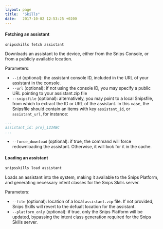 ```yaml
---
layout: page
title:  "Skills"
date:   2017-10-02 12:53:25 +0200
---
```


#### Fetching an assistant

```sh
snipsskills fetch assistant
```

Downloads an assistant to the device, either from the Snips Console, or from a publicly available location.

Parameters:

* `--id` (optional): the assistant console ID, included in the URL of your assistant in the console.
* `--url` (optional): if not using the console ID, you may specify a public URL pointing to your assistant.zip file
* `--snipsfile` (optional): alternatively, you may point to a local Snipsfile, from which to extract the ID or URL of the assistant. In this case, the Snipsfile should contain an items with key `assistant_id`, or `assistant_url`, for instance:

```yaml
...
assistant_id: proj_123ABC
...
```

* `--force_download` (optional): if true, the command will force redownloading the assistant. Otherwise, it will look for it in the cache.


#### Loading an assistant

```sh
snipsskills load assistant
```

Loads an assistant into the system, making it available to the Snips Platform, and generating necessary intent classes for the Snips Skills server.

Parameters:

* `--file` (optional): location of a local `assistant.zip` file. If not provided, Snips Skills will revert to the defualt location for the assistant.
* `--platform_only` (optional): if true, only the Snips Platform will be updated, bypassing the intent class generation required for the Snips Skills server.
